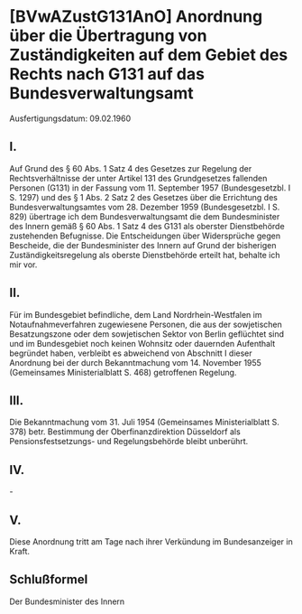 # [BVwAZustG131AnO] Anordnung über die Übertragung von Zuständigkeiten auf dem Gebiet des Rechts nach G131 auf das Bundesverwaltungsamt

Ausfertigungsdatum: 09.02.1960

 

## I.

Auf Grund des § 60 Abs. 1 Satz 4 des Gesetzes zur Regelung der Rechtsverhältnisse der unter Artikel 131 des Grundgesetzes fallenden Personen (G131) in der Fassung vom 11. September 1957 (Bundesgesetzbl. I S. 1297) und des § 1 Abs. 2 Satz 2 des Gesetzes über die Errichtung des Bundesverwaltungsamtes vom 28. Dezember 1959 (Bundesgesetzbl. I S. 829) übertrage ich dem Bundesverwaltungsamt die dem Bundesminister des Innern gemäß § 60 Abs. 1 Satz 4 des G131 als oberster Dienstbehörde zustehenden Befugnisse. Die Entscheidungen über Widersprüche gegen Bescheide, die der Bundesminister des Innern auf Grund der bisherigen Zuständigkeitsregelung als oberste Dienstbehörde erteilt hat, behalte ich mir vor.


## II.

Für im Bundesgebiet befindliche, dem Land Nordrhein-Westfalen im Notaufnahmeverfahren zugewiesene Personen, die aus der sowjetischen Besatzungszone oder dem sowjetischen Sektor von Berlin geflüchtet sind und im Bundesgebiet noch keinen Wohnsitz oder dauernden Aufenthalt begründet haben, verbleibt es abweichend von Abschnitt I dieser Anordnung bei der durch Bekanntmachung vom 14. November 1955 (Gemeinsames Ministerialblatt S. 468) getroffenen Regelung.


## III.

Die Bekanntmachung vom 31. Juli 1954 (Gemeinsames Ministerialblatt S. 378) betr. Bestimmung der Oberfinanzdirektion Düsseldorf als Pensionsfestsetzungs- und Regelungsbehörde bleibt unberührt.


## IV.

\-


## V.

Diese Anordnung tritt am Tage nach ihrer Verkündung im Bundesanzeiger in Kraft.


## Schlußformel

Der Bundesminister des Innern
